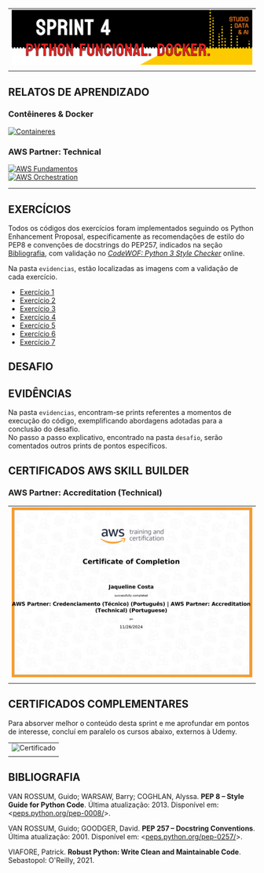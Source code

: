 #

||
|---|
|![Banner](/assets/banner-sprint4.png)|
||

## RELATOS DE APRENDIZADO

### Contêineres & Docker

[![Containeres](https://img.shields.io/badge/Guia-Containeres-ED751A)](/guide/containeres.md)  

### AWS Partner: Technical

[![AWS Fundamentos](https://img.shields.io/badge/Guia-AWS_Fundamentos-ED751A)](/guide/aws_fundamentos.md)  
[![AWS Orchestration](https://img.shields.io/badge/Guia-AWS_Orchestration-ED751A)](/guide/aws_orchestration.md)  

---

## EXERCÍCIOS

Todos os códigos dos exercícios foram implementados seguindo os Python Enhancement Proposal, especificamente as recomendações de estilo do PEP8 e convenções de docstrings do PEP257, indicados na seção [Bibliografia](#bibliografia), com validação no [*CodeWOF: Python 3 Style Checker*](https://www.codewof.co.nz/style/python3/) online.

Na pasta `evidencias`, estão localizadas as imagens com a validação de cada exercício.

- [Exercício 1](./exercicios/exercicio1.py)
- [Exercício 2](./exercicios/exercicio2.py)
- [Exercício 3](./exercicios/exercicio3.py)
- [Exercício 4](./exercicios/exercicio4.py)
- [Exercício 5](./exercicios/exercicio5.py)
- [Exercício 6](./exercicios/exercicio6.py)
- [Exercício 7](./exercicios/exercicio7.py)

## DESAFIO

## EVIDÊNCIAS

Na pasta `evidencias`, encontram-se prints referentes a momentos de execução do código, exemplificando abordagens adotadas para a conclusão do desafio.  
No passo a passo explicativo, encontrado na pasta `desafio`, serão comentados outros prints de pontos específicos.

## CERTIFICADOS AWS SKILL BUILDER

### AWS Partner: Accreditation (Technical)

| |
|---|
|![Certificado](certificados/certificado-aws-accred-technical.jpg)|
||

## CERTIFICADOS COMPLEMENTARES

Para absorver melhor o conteúdo desta sprint e me aprofundar em pontos de interesse, concluí em paralelo os cursos abaixo, externos à Udemy.

| |
|---|
|![Certificado](certificados/)|
||

## BIBLIOGRAFIA

VAN ROSSUM, Guido; WARSAW, Barry; COGHLAN, Alyssa. **PEP 8 – Style Guide for Python Code**. Última atualização: 2013. Disponível em: <[peps.python.org/pep-0008/](https://peps.python.org/pep-0008/)>.  

VAN ROSSUM, Guido; GOODGER, David. **PEP 257 – Docstring Conventions**. Última atualização: 2001. Disponível em: <[peps.python.org/pep-0257/](https://peps.python.org/pep-0257/)>.

VIAFORE, Patrick. **Robust Python: Write Clean and Maintainable Code**. Sebastopol: O'Reilly, 2021.  
